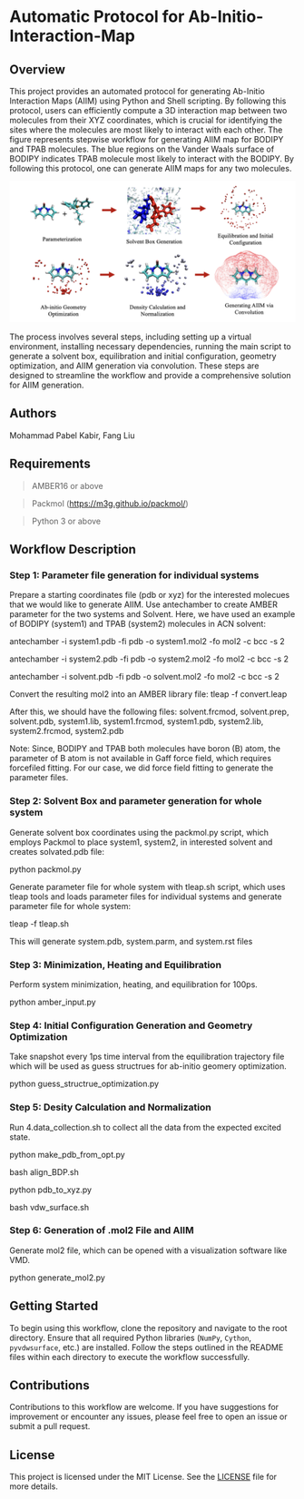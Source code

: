 # Automatic Protocol for Ab-Initio-Interaction-Map

## Overview

This project provides an automated protocol for generating Ab-Initio Interaction Maps (AIIM) using Python and Shell scripting. By following this protocol, users can efficiently compute a 3D interaction map between two molecules from their XYZ coordinates, which is crucial for identifying the sites where the molecules are most likely to interact with each other. The figure represents stepwise workflow for generating AIIM map for BODIPY and TPAB molecules. The blue regions on the Vander Waals surface of BODIPY indicates TPAB molecule most likely to interact with the BODIPY. By following this protocol, one can generate AIIM maps for any two molecules.

![Alt text](./image.png)

The process involves several steps, including setting up a virtual environment, installing necessary dependencies, running the main script to generate a solvent box, equilibration and initial configuration, geometry optimization, and AIIM generation via convolution. These steps are designed to streamline the workflow and provide a comprehensive solution for AIIM generation.

## Authors

Mohammad Pabel Kabir, Fang Liu

## Requirements

> AMBER16 or above 

> Packmol (https://m3g.github.io/packmol/)

> Python 3 or above


## Workflow Description

### Step 1: Parameter file generation for individual systems

Prepare a starting coordinates file (pdb or xyz) for the interested molecues that we would like to generate AIIM. Use antechamber to create AMBER parameter for the two systems and Solvent. Here, we have used an example of BODIPY (system1) and TPAB (system2) molecules in ACN solvent:

antechamber -i system1.pdb -fi pdb -o system1.mol2 -fo mol2 -c bcc -s 2

antechamber -i system2.pdb -fi pdb -o system2.mol2 -fo mol2 -c bcc -s 2

antechamber -i solvent.pdb -fi pdb -o solvent.mol2 -fo mol2 -c bcc -s 2

Convert the resulting mol2 into an AMBER library file: tleap -f convert.leap

After this, we should have the following files: solvent.frcmod, solvent.prep, solvent.pdb, system1.lib, system1.frcmod, system1.pdb, system2.lib, system2.frcmod, system2.pdb

Note: Since, BODIPY and TPAB both molecules have boron (B) atom, the parameter of B atom is not available in Gaff force field, which requires forcefiled fitting. For our case, we did force field fitting to generate the parameter files.

### Step 2: Solvent Box and parameter generation for whole system

Generate solvent box coordinates using the packmol.py script, which employs Packmol to place system1, system2, in interested solvent and creates solvated.pdb file:

python packmol.py

Generate parameter file for whole system with tleap.sh script, which uses tleap tools and loads parameter files for individual systems and generate parameter file for whole system:

tleap -f tleap.sh

This will generate system.pdb, system.parm, and system.rst files

### Step 3: Minimization, Heating and Equilibration

Perform system minimization, heating, and equilibration for 100ps.

python amber_input.py

### Step 4: Initial Configuration Generation and Geometry Optimization

Take snapshot every 1ps time interval from the equilibration trajectory file which will be used as guess structrues for ab-initio geomery optimization. 

python guess_structrue_optimization.py

### Step 5: Desity Calculation and Normalization

Run 4.data_collection.sh to collect all the data from the expected excited state.

python make_pdb_from_opt.py

bash align_BDP.sh

python pdb_to_xyz.py

bash vdw_surface.sh

### Step 6: Generation of .mol2 File and AIIM

Generate mol2 file, which can be opened with a visualization software like VMD.

python generate_mol2.py

## Getting Started

To begin using this workflow, clone the repository and navigate to the root directory. Ensure that all required Python libraries (`NumPy`, `Cython`, `pyvdwsurface`, etc.) are installed. Follow the steps outlined in the README files within each directory to execute the workflow successfully.


## Contributions

Contributions to this workflow are welcome. If you have suggestions for improvement or encounter any issues, please feel free to open an issue or submit a pull request.

## License

This project is licensed under the MIT License. See the [LICENSE](LICENSE.md) file for more details.
